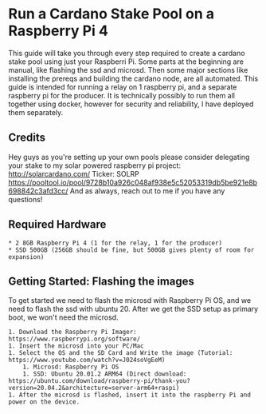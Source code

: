 # Run a Cardano Stake Pool on a Raspberry Pi 4

This guide will take you through every step required to create a cardano stake pool using just your Raspberri Pi. Some parts at the beginning are manual, like flashing the ssd and microsd. Then some major sections like installing the prereqs and building the cardano node, are all automated. This guide is intended for running a relay on 1 raspberry pi, and a separate raspberry pi for the producer. It is technically possibly to run them all together using docker, however for security and reliability, I have deployed them separately. 

## Credits
Hey guys as you're setting up your own pools please consider delegating your stake to my solar powered raspberry pi project: http://solarcardano.com/
Ticker: SOLRP
https://pooltool.io/pool/9728b10a926c048af938e5c52053319db5be921e8b698842c3afd3cc/
And as always, reach out to me if you have any questions!

## Required Hardware
```
* 2 8GB Raspberry Pi 4 (1 for the relay, 1 for the producer)
* SSD 500GB (256GB should be fine, but 500GB gives plenty of room for expansion)
```

## Getting Started: Flashing the images
To get started we need to flash the microsd with Raspberry Pi OS, and we need to flash the ssd with ubuntu 20. After we get the SSD setup as primary boot, we won't need the microsd.

```
1. Download the Raspberry Pi Imager: https://www.raspberrypi.org/software/
1. Insert the microsd into your PC/Mac
1. Select the OS and the SD Card and Write the image (Tutorial: https://www.youtube.com/watch?v=J024soVgEeM)
	1. Microsd: Raspberry Pi OS
	1. SSD: Ubuntu 20.01.2 ARM64 (Direct download: https://ubuntu.com/download/raspberry-pi/thank-you?version=20.04.2&architecture=server-arm64+raspi)
1. After the microsd is flashed, insert it into the raspberry Pi and power on the device.
```
